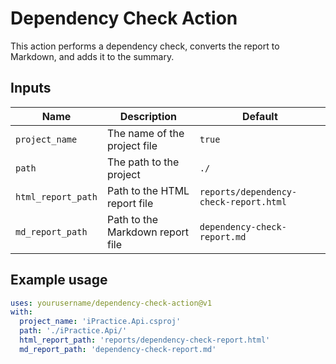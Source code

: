 # Dependency Check Action

This action performs a dependency check, converts the report to Markdown, and adds it to the summary.

## Inputs

| Name             | Description                             | Default                             |
|------------------|-----------------------------------------|-------------------------------------|
| `project_name`   | The name of the project file            | `true`                              |
| `path`           | The path to the project                 | `./`                                |
| `html_report_path` | Path to the HTML report file          | `reports/dependency-check-report.html` |
| `md_report_path` | Path to the Markdown report file        | `dependency-check-report.md`        |

## Example usage

```yaml
uses: yourusername/dependency-check-action@v1
with:
  project_name: 'iPractice.Api.csproj'
  path: './iPractice.Api/'
  html_report_path: 'reports/dependency-check-report.html'
  md_report_path: 'dependency-check-report.md'
